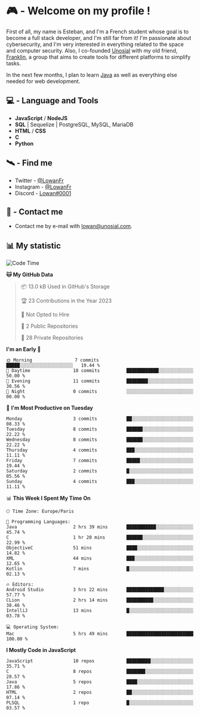 # 🎮 - Welcome on my profile !
First of all, my name is Esteban, and I'm a French student whose goal is to become a full stack developer, and I'm still far from it!
I'm passionate about cybersecurity, and I'm very interested in everything related to the space and computer security.
Also, I co-founded [Unosial](https://github.com/Unosial) with my old friend, [Franklin](https://github.com/AbaFranklin/), a group that aims to create tools for different platforms to simplify tasks. 

In the next few months, I plan to learn [Java](https://www.java.com/) as well as everything else needed for web development.




## 💻 - Language and Tools
- **JavaScript** / **NodeJS**
- **SQL** | Sequelize | PostgreSQL, MySQL, MariaDB
- **HTML** / **CSS**
- **C**
- **Python**

## 🛰️ - Find me

 - Twitter - [@LowanFr](https://twitter.com/LowanFr/)
 - Instagram - [@LowanFr](https://instagram.com/LowanFr)
 - Discord -  [Lowan#0001](https://unosial.bio/Lowan)
 
## 📡 - Contact me
 - Contact me by e-mail with [lowan@unosial.com](mailto:lowan@unosial.com).

## 📊 My statistic
<!--START_SECTION:waka-->
![Code Time](http://img.shields.io/badge/Code%20Time-571%20hrs%202%20mins-blue)

**🐱 My GitHub Data** 

> 📦 13.0 kB Used in GitHub's Storage 
 > 
> 🏆 23 Contributions in the Year 2023
 > 
> 🚫 Not Opted to Hire
 > 
> 📜 2 Public Repositories 
 > 
> 🔑 28 Private Repositories 
 > 
**I'm an Early 🐤** 

```text
🌞 Morning                7 commits           █████░░░░░░░░░░░░░░░░░░░░   19.44 % 
🌆 Daytime                18 commits          ████████████░░░░░░░░░░░░░   50.00 % 
🌃 Evening                11 commits          ████████░░░░░░░░░░░░░░░░░   30.56 % 
🌙 Night                  0 commits           ░░░░░░░░░░░░░░░░░░░░░░░░░   00.00 % 
```
📅 **I'm Most Productive on Tuesday** 

```text
Monday                   3 commits           ██░░░░░░░░░░░░░░░░░░░░░░░   08.33 % 
Tuesday                  8 commits           ██████░░░░░░░░░░░░░░░░░░░   22.22 % 
Wednesday                8 commits           ██████░░░░░░░░░░░░░░░░░░░   22.22 % 
Thursday                 4 commits           ███░░░░░░░░░░░░░░░░░░░░░░   11.11 % 
Friday                   7 commits           █████░░░░░░░░░░░░░░░░░░░░   19.44 % 
Saturday                 2 commits           █░░░░░░░░░░░░░░░░░░░░░░░░   05.56 % 
Sunday                   4 commits           ███░░░░░░░░░░░░░░░░░░░░░░   11.11 % 
```


📊 **This Week I Spent My Time On** 

```text
🕑︎ Time Zone: Europe/Paris

💬 Programming Languages: 
Java                     2 hrs 39 mins       ███████████░░░░░░░░░░░░░░   45.74 % 
C                        1 hr 20 mins        ██████░░░░░░░░░░░░░░░░░░░   22.99 % 
ObjectiveC               51 mins             ████░░░░░░░░░░░░░░░░░░░░░   14.82 % 
XML                      44 mins             ███░░░░░░░░░░░░░░░░░░░░░░   12.65 % 
Kotlin                   7 mins              █░░░░░░░░░░░░░░░░░░░░░░░░   02.13 % 

🔥 Editors: 
Android Studio           3 hrs 22 mins       ██████████████░░░░░░░░░░░   57.77 % 
CLion                    2 hrs 14 mins       ██████████░░░░░░░░░░░░░░░   38.46 % 
IntelliJ                 13 mins             █░░░░░░░░░░░░░░░░░░░░░░░░   03.78 % 

💻 Operating System: 
Mac                      5 hrs 49 mins       █████████████████████████   100.00 % 
```

**I Mostly Code in JavaScript** 

```text
JavaScript               10 repos            █████████░░░░░░░░░░░░░░░░   35.71 % 
C                        8 repos             ███████░░░░░░░░░░░░░░░░░░   28.57 % 
Java                     5 repos             ████░░░░░░░░░░░░░░░░░░░░░   17.86 % 
HTML                     2 repos             ██░░░░░░░░░░░░░░░░░░░░░░░   07.14 % 
PLSQL                    1 repo              █░░░░░░░░░░░░░░░░░░░░░░░░   03.57 % 
```




<!--END_SECTION:waka-->
